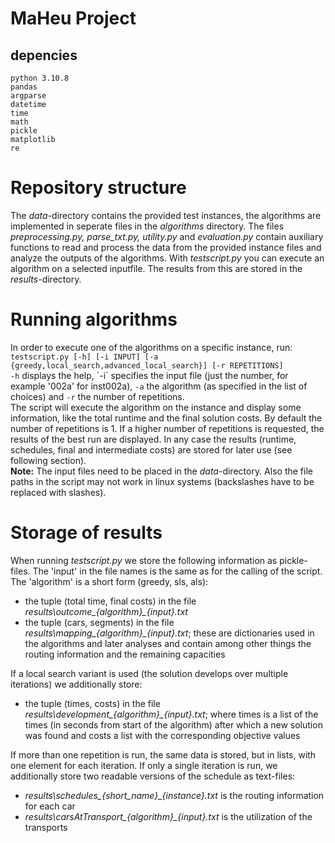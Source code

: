# MaHeu Project

## depencies

    python 3.10.8
    pandas
    argparse
    datetime
    time
    math
    pickle
    matplotlib
    re
# Repository structure
The *data*-directory contains the provided test instances, the algorithms are implemented in seperate files in the *algorithms* directory. The files *preprocessing.py, parse_txt.py, utility.py* and *evaluation.py* contain auxiliary functions to read and process the data from the provided instance files and analyze the outputs of the algorithms. With *testscript.py* you can execute an algorithm on a selected inputfile. The results from this are stored in the *results*-directory.
# Running algorithms
In order to execute one of the algorithms on a specific instance, run:  
`testscript.py [-h] [-i INPUT] [-a {greedy,local_search,advanced_local_search}] [-r REPETITIONS]`  
`-h` displays the help, ´-i´ specifies the input file (just the number, for example '002a' for inst002a), `-a` the algorithm (as specified in the list of choices) and `-r` the number of repetitions.  
The script will execute the algorithm on the instance and display some information, like the total runtime and the final solution costs. By default the number of repetitions is 1. If a higher number of repetitions is requested, the results of the best run are displayed. In any case the results (runtime, schedules, final and intermediate costs) are stored for later use (see following section).  
**Note:** The input files need to be placed in the *data*-directory. Also the file paths in the script may not work in linux systems (backslashes have to be replaced with slashes).
# Storage of results
When running *testscript.py* we store the following information as pickle-files. The 'input' in the file names is the same as for the calling of the script. The 'algorithm' is a short form (greedy, sls, als):  
- the tuple (total time, final costs) in the file *results\outcome_{algorithm}_{input}.txt*
- the tuple (cars, segments) in the file *results\mapping_{algorithm}_{input}.txt*; these are dictionaries used in the algorithms and later analyses and contain among other things the routing information and the remaining capacities
  
If a local search variant is used (the solution develops over multiple iterations) we additionally store:

- the tuple (times, costs) in the file *results\development_{algorithm}_{input}.txt*; where times is a list of the times (in seconds from start of the algorithm) after which a new solution was found and costs a list with the corresponding objective values  

If more than one repetition is run, the same data is stored, but in lists, with one element for each iteration.
If only a single iteration is run, we additionally store two readable versions of the schedule as text-files:  
- *results\schedules_{short_name}_{instance}.txt* is the routing information for each car
- *results\carsAtTransport_{algorithm}_{input}.txt* is the utilization of the transports
